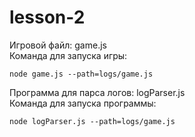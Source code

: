 # lesson-2

Игровой файл: game.js<br/>
Команда для запуска игры:
```
node game.js --path=logs/game.js
```
Программа для парса логов: logParser.js<br/>
Команда для запуска программы:
```
node logParser.js --path=logs/game.js
```

